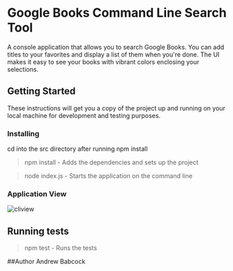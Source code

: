 # Google Books Command Line Search Tool

A console application that allows you to search Google Books. You can add titles to your favorites and display a list of them when you're done. The UI makes it easy to see your books with vibrant colors enclosing your selections.

## Getting Started

These instructions will get you a copy of the project up and running on your local machine for development and testing purposes.

### Installing


cd into the src directory after running npm install

> npm install - Adds the dependencies and sets up the project

> node index.js - Starts the application on the command line

### Application View

![cliview](https://user-images.githubusercontent.com/53953519/81082800-c39e8680-8ec1-11ea-8774-07994d860e5d.png)

## Running tests

> npm test - Runs the tests

##Author
Andrew Babcock




```

```
